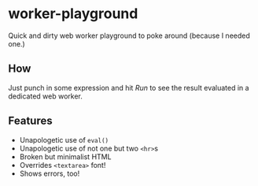 # worker-playground
Quick and dirty web worker playground to poke around (because I needed one.)

## How
Just punch in some expression and hit *Run* to see the result evaluated in a dedicated web worker.

## Features
* Unapologetic use of `eval()`
* Unapologetic use of not one but two `<hr>`s
* Broken but minimalist HTML
* Overrides `<textarea>` font!
* Shows errors, too!
